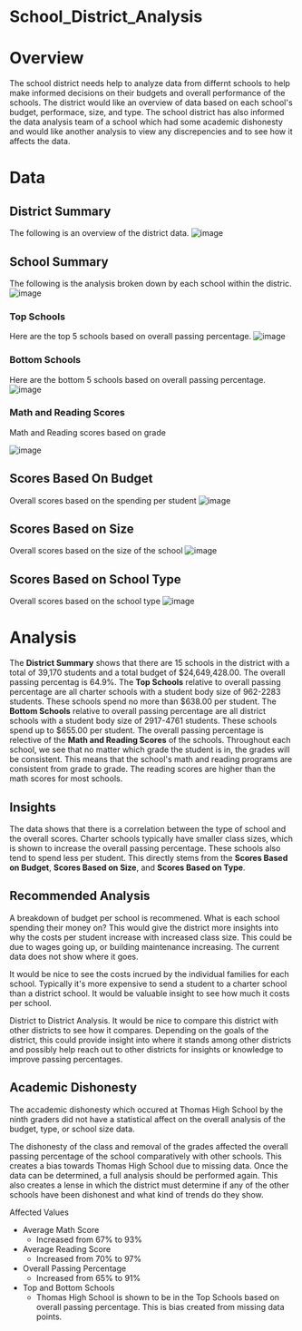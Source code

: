 # School_District_Analysis

# Overview
The school district needs help to analyze data from differnt schools to help make informed decisions on their budgets and overall performance of the schools. The district would like an overview of data based on each school's budget, performace, size, and type. The school district has also informed the data analysis team of a school which had some academic dishonesty and would like another analysis to view any discrepencies and to see how it affects the data.

# Data

## District Summary
The following is an overview of the district data.
![image](https://user-images.githubusercontent.com/86981530/136711263-1e7d077f-3430-4622-a9c7-3004086a7a14.png)

## School Summary
The following is the analysis broken down by each school within the distric.
![image](https://user-images.githubusercontent.com/86981530/136711389-266bb423-993a-428c-bd0c-774258a02119.png)


### Top Schools
Here are the top 5 schools based on overall passing percentage.
![image](https://user-images.githubusercontent.com/86981530/136711407-54507ed6-91df-49c2-9129-52341aca9ad9.png)

### Bottom Schools
Here are the bottom 5 schools based on overall passing percentage.
![image](https://user-images.githubusercontent.com/86981530/136711447-e3866a36-1a7a-4bd1-ad70-c304c5304a52.png)

### Math and Reading Scores
Math and Reading scores based on grade

![image](https://user-images.githubusercontent.com/86981530/136711989-1d177fba-e03c-4125-a6a4-d36ce9ecf1c8.png)

## Scores Based On Budget
Overall scores based on the spending per student
![image](https://user-images.githubusercontent.com/86981530/136712070-7526e814-de24-4efb-9eff-4a9f93f2a40d.png)

## Scores Based on Size
Overall scores based on the size of the school
![image](https://user-images.githubusercontent.com/86981530/136712111-bad69a7b-1323-4077-9ff1-a43f040d24ca.png)

## Scores Based on School Type
Overall scores based on the school type
![image](https://user-images.githubusercontent.com/86981530/136712146-c4327a89-8d3c-4444-b67a-6112e4d632c6.png)

# Analysis
The **District Summary** shows that there are 15 schools in the district with a total of 39,170 students and a total budget of $24,649,428.00. The overall passing percentag is 64.9%. The **Top Schools** relative to overall passing percentage are all charter schools with a student body size of 962-2283 students. These schools spend no more than $638.00 per student. The **Bottom Schools** relative to overall passing percentage are all district schools with a student body size of 2917-4761 students. These schools spend up to $655.00 per student. The overall passing percentage is relective of the **Math and Reading Scores** of the schools. Throughout each school, we see that no matter which grade the student is in, the grades will be consistent. This means that the school's math and reading programs are consistent from grade to grade. The reading scores are higher than the math scores for most schools.

## Insights
The data shows that there is a correlation between the type of school and the overall scores. Charter schools typically have smaller class sizes, which is shown to increase the overall passing percentage. These schools also tend to spend less per student. This directly stems from the **Scores Based on Budget**, **Scores Based on Size**, and **Scores Based on Type**.

## Recommended Analysis
A breakdown of budget per school is recommened. What is each school spending their money on? This would give the district more insights into why the costs per student increase with increased class size. This could be due to wages going up, or building maintenance increasing. The current data does not show where it goes.

It would be nice to see the costs incrued by the individual families for each school. Typically it's more expensive to send a student to a charter school than a district school. It would be valuable insight to see how much it costs per school. 

District to District Analysis. It would be nice to compare this district with other districts to see how it compares. Depending on the goals of the district, this could provide insight into where it stands among other districts and possibly help reach out to other districts for insights or knowledge to improve passing percentages.

## Academic Dishonesty
The accademic dishonesty which occured at Thomas High School by the ninth graders did not have a statistical affect on the overall analysis of the budget, type, or school size data. 

The dishonesty of the class and removal of the grades affected the overall passing percentage of the school comparatively with other schools. This creates a bias towards Thomas High School due to missing data. Once the data can be determined, a full analysis should be performed again. This also creates a lense in which the district must determine if any of the other schools have been dishonest and what kind of trends do they show. 

Affected Values
- Average Math Score
  - Increased from 67% to 93%
- Average Reading Score
  - Increased from 70% to 97%
- Overall Passing Percentage
  - Increased from 65% to 91%
- Top and Bottom Schools
  - Thomas High School is shown to be in the Top Schools based on overall passing percentage. This is bias created from missing data points.
